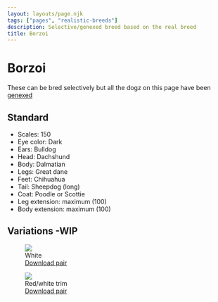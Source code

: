 ```yaml
---
layout: layouts/page.njk
tags: ["pages", "realistic-breeds"]
description: Selective/genexed breed based on the real breed
title: Borzoi
---
```

# Borzoi
These can be bred selectively but all the dogz on this page have been [genexed](/genex)

## Standard

- Scales: 150
- Eye color: Dark
- Ears: Bulldog
- Head: Dachshund
- Body: Dalmatian
- Legs: Great dane
- Feet: Chihuahua
- Tail: Sheepdog (long)
- Coat: Poodle or Scottie
- Leg extension: maximum (100)
- Body extension: maximum (100)

## Variations -WIP

<div class="breed-pics">

  <div>
    <figure>
      <img src="https://cdn.glitch.com/e8c48446-7221-44a1-aabd-d809cd1d1e34%2Fborzoi-white.zip?v=1628655572669" >
      <figcaption>White<br/>
       <a href="https://cdn.glitch.com/e8c48446-7221-44a1-aabd-d809cd1d1e34%2Faff.zip?v=1628641955463">Download pair</a></figcaption>
    </figure>
  </div>
  <div>
    <figure>
      <img src="https://cdn.glitch.com/e8c48446-7221-44a1-aabd-d809cd1d1e34%2Fredborzoi.png?v=1628655512332" >
      <figcaption>Red/white trim<br/>
       <a href="https://cdn.glitch.com/e8c48446-7221-44a1-aabd-d809cd1d1e34%2Fborzoi-red-white.zip?v=1628655587853">Download pair</a></figcaption>
    </figure>
  </div>
</div>
